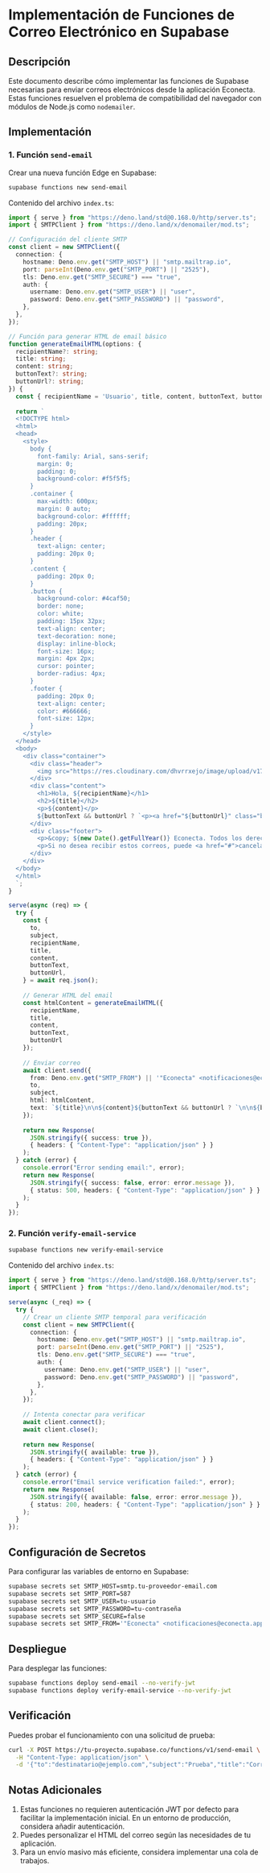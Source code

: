 # Implementación de Funciones de Correo Electrónico en Supabase

## Descripción

Este documento describe cómo implementar las funciones de Supabase necesarias para enviar correos electrónicos desde la aplicación Econecta. Estas funciones resuelven el problema de compatibilidad del navegador con módulos de Node.js como `nodemailer`.

## Implementación

### 1. Función `send-email`

Crear una nueva función Edge en Supabase:

```bash
supabase functions new send-email
```

Contenido del archivo `index.ts`:

```typescript
import { serve } from "https://deno.land/std@0.168.0/http/server.ts";
import { SMTPClient } from "https://deno.land/x/denomailer/mod.ts";

// Configuración del cliente SMTP
const client = new SMTPClient({
  connection: {
    hostname: Deno.env.get("SMTP_HOST") || "smtp.mailtrap.io",
    port: parseInt(Deno.env.get("SMTP_PORT") || "2525"),
    tls: Deno.env.get("SMTP_SECURE") === "true",
    auth: {
      username: Deno.env.get("SMTP_USER") || "user",
      password: Deno.env.get("SMTP_PASSWORD") || "password",
    },
  },
});

// Función para generar HTML de email básico
function generateEmailHTML(options: {
  recipientName?: string;
  title: string;
  content: string;
  buttonText?: string;
  buttonUrl?: string;
}) {
  const { recipientName = 'Usuario', title, content, buttonText, buttonUrl } = options;
  
  return `
  <!DOCTYPE html>
  <html>
  <head>
    <style>
      body { 
        font-family: Arial, sans-serif;
        margin: 0;
        padding: 0;
        background-color: #f5f5f5;
      }
      .container {
        max-width: 600px;
        margin: 0 auto;
        background-color: #ffffff;
        padding: 20px;
      }
      .header {
        text-align: center;
        padding: 20px 0;
      }
      .content {
        padding: 20px 0;
      }
      .button {
        background-color: #4caf50;
        border: none;
        color: white;
        padding: 15px 32px;
        text-align: center;
        text-decoration: none;
        display: inline-block;
        font-size: 16px;
        margin: 4px 2px;
        cursor: pointer;
        border-radius: 4px;
      }
      .footer {
        padding: 20px 0;
        text-align: center;
        color: #666666;
        font-size: 12px;
      }
    </style>
  </head>
  <body>
    <div class="container">
      <div class="header">
        <img src="https://res.cloudinary.com/dhvrrxejo/image/upload/v1746839122/Punto_de_Recoleccion_Marcador_z3nnyy.png" alt="Econecta Logo" width="50" height="50" />
      </div>
      <div class="content">
        <h1>Hola, ${recipientName}</h1>
        <h2>${title}</h2>
        <p>${content}</p>
        ${buttonText && buttonUrl ? `<p><a href="${buttonUrl}" class="button">${buttonText}</a></p>` : ''}
      </div>
      <div class="footer">
        <p>&copy; ${new Date().getFullYear()} Econecta. Todos los derechos reservados.</p>
        <p>Si no desea recibir estos correos, puede <a href="#">cancelar su suscripción</a>.</p>
      </div>
    </div>
  </body>
  </html>
  `;
}

serve(async (req) => {
  try {
    const {
      to,
      subject,
      recipientName,
      title,
      content,
      buttonText,
      buttonUrl,
    } = await req.json();
    
    // Generar HTML del email
    const htmlContent = generateEmailHTML({
      recipientName,
      title,
      content,
      buttonText,
      buttonUrl
    });
    
    // Enviar correo
    await client.send({
      from: Deno.env.get("SMTP_FROM") || '"Econecta" <notificaciones@econecta.app>',
      to,
      subject,
      html: htmlContent,
      text: `${title}\n\n${content}${buttonText && buttonUrl ? `\n\n${buttonText}: ${buttonUrl}` : ''}`,
    });
    
    return new Response(
      JSON.stringify({ success: true }),
      { headers: { "Content-Type": "application/json" } }
    );
  } catch (error) {
    console.error("Error sending email:", error);
    return new Response(
      JSON.stringify({ success: false, error: error.message }),
      { status: 500, headers: { "Content-Type": "application/json" } }
    );
  }
});
```

### 2. Función `verify-email-service`

```bash
supabase functions new verify-email-service
```

Contenido del archivo `index.ts`:

```typescript
import { serve } from "https://deno.land/std@0.168.0/http/server.ts";
import { SMTPClient } from "https://deno.land/x/denomailer/mod.ts";

serve(async (_req) => {
  try {
    // Crear un cliente SMTP temporal para verificación
    const client = new SMTPClient({
      connection: {
        hostname: Deno.env.get("SMTP_HOST") || "smtp.mailtrap.io",
        port: parseInt(Deno.env.get("SMTP_PORT") || "2525"),
        tls: Deno.env.get("SMTP_SECURE") === "true",
        auth: {
          username: Deno.env.get("SMTP_USER") || "user",
          password: Deno.env.get("SMTP_PASSWORD") || "password",
        },
      },
    });
    
    // Intenta conectar para verificar
    await client.connect();
    await client.close();
    
    return new Response(
      JSON.stringify({ available: true }),
      { headers: { "Content-Type": "application/json" } }
    );
  } catch (error) {
    console.error("Email service verification failed:", error);
    return new Response(
      JSON.stringify({ available: false, error: error.message }),
      { status: 200, headers: { "Content-Type": "application/json" } }
    );
  }
});
```

## Configuración de Secretos

Para configurar las variables de entorno en Supabase:

```bash
supabase secrets set SMTP_HOST=smtp.tu-proveedor-email.com
supabase secrets set SMTP_PORT=587
supabase secrets set SMTP_USER=tu-usuario
supabase secrets set SMTP_PASSWORD=tu-contraseña
supabase secrets set SMTP_SECURE=false
supabase secrets set SMTP_FROM='"Econecta" <notificaciones@econecta.app>'
```

## Despliegue

Para desplegar las funciones:

```bash
supabase functions deploy send-email --no-verify-jwt
supabase functions deploy verify-email-service --no-verify-jwt
```

## Verificación

Puedes probar el funcionamiento con una solicitud de prueba:

```bash
curl -X POST https://tu-proyecto.supabase.co/functions/v1/send-email \
  -H "Content-Type: application/json" \
  -d '{"to":"destinatario@ejemplo.com","subject":"Prueba","title":"Correo de prueba","content":"Este es un correo de prueba"}'
```

## Notas Adicionales

1. Estas funciones no requieren autenticación JWT por defecto para facilitar la implementación inicial. En un entorno de producción, considera añadir autenticación.
2. Puedes personalizar el HTML del correo según las necesidades de tu aplicación.
3. Para un envío masivo más eficiente, considera implementar una cola de trabajos.
